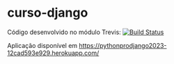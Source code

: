 # curso-django
Código desenvolvido no módulo
Trevis:
[![Build Status](https://app.travis-ci.com/andrelafonso/curso-django.svg?branch=master)](https://app.travis-ci.com/andrelafonso/curso-django)


Aplicação disponível em  https://pythonprodjango2023-12cad593e929.herokuapp.com/